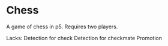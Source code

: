 # Chess

A game of chess in p5. Requires two players.

Lacks:
Detection for check
Detection for checkmate
Promotion

